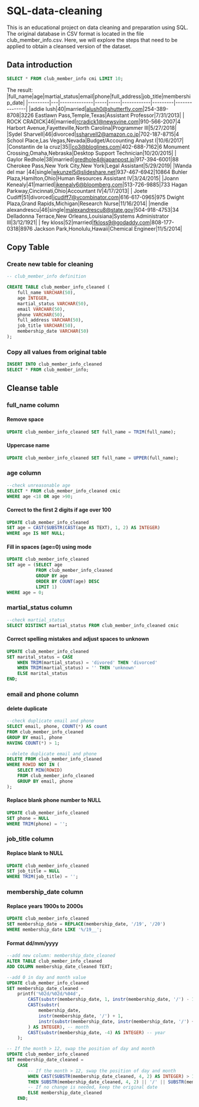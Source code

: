 # SQL-data-cleaning

This is an educational project on data cleaning and preparation using SQL. The original database in CSV format is located in the file club_member_info.csv. Here, we will explore the steps that need to be applied to obtain a cleansed version of the dataset.

## Data introduction
```sql
SELECT * FROM club_member_info cmi LIMIT 10;
```
The result:
|full_name|age|martial_status|email|phone|full_address|job_title|membership_date|
|---------|---|--------------|-----|-----|------------|---------|---------------|
|addie lush|40|married|alush0@shutterfly.com|254-389-8708|3226 Eastlawn Pass,Temple,Texas|Assistant Professor|7/31/2013|
|      ROCK CRADICK|46|married|rcradick1@newsvine.com|910-566-2007|4 Harbort Avenue,Fayetteville,North Carolina|Programmer III|5/27/2018|
|Sydel Sharvell|46|divorced|ssharvell2@amazon.co.jp|702-187-8715|4 School Place,Las Vegas,Nevada|Budget/Accounting Analyst I|10/6/2017|
|Constantin de la cruz|35||co3@bloglines.com|402-688-7162|6 Monument Crossing,Omaha,Nebraska|Desktop Support Technician|10/20/2015|
|  Gaylor Redhole|38|married|gredhole4@japanpost.jp|917-394-6001|88 Cherokee Pass,New York City,New York|Legal Assistant|5/29/2019|
|Wanda del mar       |44|single|wkunzel5@slideshare.net|937-467-6942|10864 Buhler Plaza,Hamilton,Ohio|Human Resources Assistant IV|3/24/2015|
|Joann Kenealy|41|married|jkenealy6@bloomberg.com|513-726-9885|733 Hagan Parkway,Cincinnati,Ohio|Accountant IV|4/17/2013|
|   Joete Cudiff|51|divorced|jcudiff7@ycombinator.com|616-617-0965|975 Dwight Plaza,Grand Rapids,Michigan|Research Nurse|11/16/2014|
|mendie alexandrescu|46|single|malexandrescu8@state.gov|504-918-4753|34 Delladonna Terrace,New Orleans,Louisiana|Systems Administrator III|3/12/1921|
| fey kloss|52|married|fkloss9@godaddy.com|808-177-0318|8976 Jackson Park,Honolulu,Hawaii|Chemical Engineer|11/5/2014|

## Copy Table
### Create new table for cleaning
```sql
-- club_member_info definition

CREATE TABLE club_member_info_cleaned (
	full_name VARCHAR(50),
	age INTEGER,
	martial_status VARCHAR(50),
	email VARCHAR(50),
	phone VARCHAR(50),
	full_address VARCHAR(50),
	job_title VARCHAR(50),
	membership_date VARCHAR(50)
);
```
### Copy all values from original table
```sql
INSERT INTO club_member_info_cleaned 
SELECT * FROM club_member_info;
```

## Cleanse table 
### full_name column
#### Remove space
```sql
UPDATE club_member_info_cleaned SET full_name = TRIM(full_name);
```
#### Uppercase name
```sql
UPDATE club_member_info_cleaned SET full_name = UPPER(full_name);
```

### age column
```sql
--check unreasonable age
SELECT * FROM club_member_info_cleaned cmic
WHERE age <18 OR age >90;
```
#### Correct to the first 2 digits if age over 100
```sql
UPDATE club_member_info_cleaned
SET age = CAST(SUBSTR(CAST(age AS TEXT), 1, 2) AS INTEGER)
WHERE age IS NOT NULL;
```
#### Fill in spaces (age=0) using mode
```sql
UPDATE club_member_info_cleaned
SET age = (SELECT age
           FROM club_member_info_cleaned
           GROUP BY age
           ORDER BY COUNT(age) DESC
           LIMIT 1)
WHERE age = 0;
```

### martial_status column
```sql
--check martial_status
SELECT DISTINCT martial_status FROM club_member_info_cleaned cmic
```
#### Correct spelling mistakes and adjust spaces to unknown
```sql
UPDATE club_member_info_cleaned
SET marital_status = CASE
    WHEN TRIM(martial_status) = 'divored' THEN 'divorced'
    WHEN TRIM(martial_status) = '' THEN 'unknown'
    ELSE marital_status
END;
```

### email and phone column
#### delete duplicate
```sql
--check duplicate email and phone
SELECT email, phone, COUNT(*) AS count
FROM club_member_info_cleaned
GROUP BY email, phone
HAVING COUNT(*) > 1;

--delete duplicate email and phone
DELETE FROM club_member_info_cleaned
WHERE ROWID NOT IN (
    SELECT MIN(ROWID)
    FROM club_member_info_cleaned
    GROUP BY email, phone
);
```
#### Replace blank phone number to NULL
```sql
UPDATE club_member_info_cleaned
SET phone = NULL
WHERE TRIM(phone) = '';
```

### job_title column
#### Replace blank to NULL
```sql
UPDATE club_member_info_cleaned
SET job_title = NULL
WHERE TRIM(job_title) = '';
```
### membership_date column
#### Replace years 1900s to 2000s
```sql
UPDATE club_member_info_cleaned
SET membership_date = REPLACE(membership_date, '/19', '/20')
WHERE membership_date LIKE '%/19__';
```

#### Format dd/mm/yyyy
```sql
--add new column: membership_date_cleaned
ALTER TABLE club_member_info_cleaned
ADD COLUMN membership_date_cleaned TEXT;

--add 0 in day and month value
UPDATE club_member_info_cleaned
SET membership_date_cleaned = 
    printf('%02d/%02d/%04d',
        CAST(substr(membership_date, 1, instr(membership_date, '/') - 1) AS INTEGER), -- day
        CAST(substr(
            membership_date,
            instr(membership_date, '/') + 1,
            instr(substr(membership_date, instr(membership_date, '/') + 1), '/') - 1
        ) AS INTEGER), -- month
        CAST(substr(membership_date, -4) AS INTEGER) -- year
    );

-- If the month > 12, swap the position of day and month
UPDATE club_member_info_cleaned
SET membership_date_cleaned = 
    CASE 
        -- If the month > 12, swap the position of day and month
        WHEN CAST(SUBSTR(membership_date_cleaned, 4, 2) AS INTEGER) > 12
        THEN SUBSTR(membership_date_cleaned, 4, 2) || '/' || SUBSTR(membership_date_cleaned, 1, 2) || '/' || SUBSTR(membership_date_cleaned, 7, 4)
        -- If no change is needed, keep the original date
        ELSE membership_date_cleaned
    END;
```
